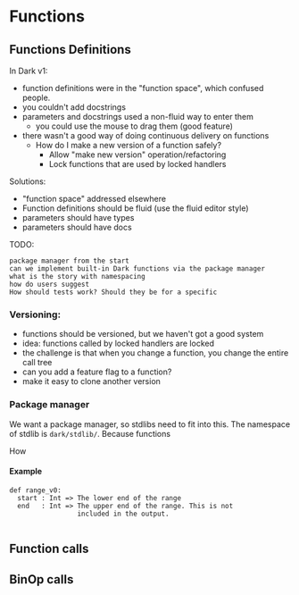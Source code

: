 # Functions

## Functions Definitions

In Dark v1:

* function definitions were in the "function space", which confused people.
* you couldn't add docstrings
* parameters and docstrings used a non-fluid way to enter them
  * you could use the mouse to drag them \(good feature\)
* there wasn't a good way of doing continuous delivery on functions
  * How do I make a new version of a function safely?
    * Allow "make new version" operation/refactoring
    * Lock functions that are used by locked handlers

Solutions:

* "function space" addressed elsewhere
* Function definitions should be fluid \(use the fluid editor style\)
* parameters should have types
* parameters should have docs

TODO:

```text
package manager from the start
can we implement built-in Dark functions via the package manager
what is the story with namespacing
how do users suggest
How should tests work? Should they be for a specific  
```

### Versioning:

* functions should be versioned, but we haven't got a good system
* idea: functions called by locked handlers are locked
* the challenge is that when you change a function, you change the entire call tree
* can you add a feature flag to a function?
* make it easy to clone another version

### Package manager

We want a package manager, so stdlibs need to fit into this. The namespace of stdlib is `dark/stdlib/`. Because functions 

How 



#### Example

```text
def range_v0:
  start : Int => The lower end of the range
  end   : Int => The upper end of the range. This is not 
                 included in the output.
   
```

## Function calls



## BinOp calls

